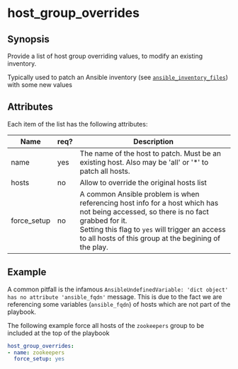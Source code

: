# host_group_overrides

## Synopsis

Provide a list of host group overriding values, to modify an existing inventory.

Typically used to patch an Ansible inventory (see [`ansible_inventory_files`](../ansible_inventory/ansible_inventory_files)) with some new values

## Attributes

Each item of the list has the following attributes:

Name|req?|Description
---|---|---
name|yes|The name of the host to patch. Must be an existing host. Also may be 'all' or '*' to patch all hosts.
hosts|no|Allow to override the original hosts list
force_setup|no|A common Ansible problem is when referencing host info for a host which has not being accessed, so there is no fact grabbed for it.<br>Setting this flag to `yes` will trigger an access to all hosts of this group at the begining of the play.



## Example

A common pitfall is the infamous `AnsibleUndefinedVariable: 'dict object' has no attribute 'ansible_fqdn'` message. 
This is due to the fact we are referencing some variables (`ansible_fqdn`) of hosts which are not part of the playbook.

The following example force all hosts of the `zookeepers` group to be included at the top of the playbook 

```yaml
host_group_overrides:
- name: zookeepers
  force_setup: yes
```

